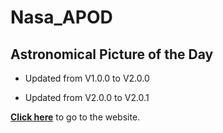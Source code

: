 # Nasa_APOD

## Astronomical Picture of the Day

- Updated from V1.0.0 to V2.0.0

* Updated from V2.0.0 to V2.0.1

**<a href="https://salty-reaches-73833.herokuapp.com/">Click here</a>** to go to the website.
